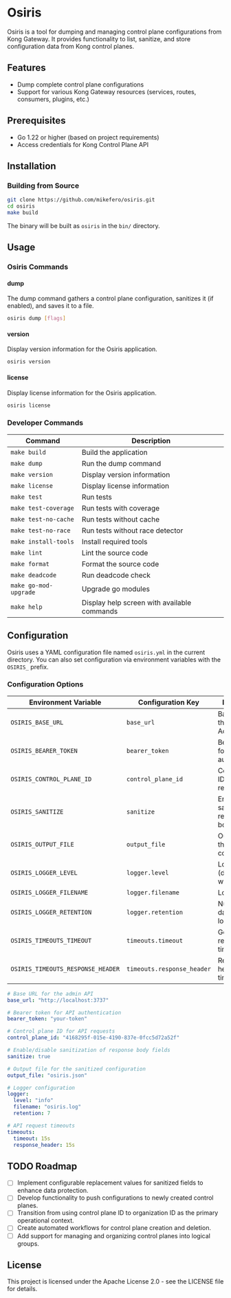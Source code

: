 # Osiris

Osiris is a tool for dumping and managing control plane configurations from Kong
Gateway. It provides functionality to list, sanitize, and store configuration
data from Kong control planes.

## Features

- Dump complete control plane configurations
- Support for various Kong Gateway resources (services, routes, consumers,
  plugins, etc.)

## Prerequisites

- Go 1.22 or higher (based on project requirements)
- Access credentials for Kong Control Plane API

## Installation

### Building from Source

```bash
git clone https://github.com/mikefero/osiris.git
cd osiris
make build
```

The binary will be built as `osiris` in the `bin/` directory.

## Usage

### Osiris Commands

#### dump

The dump command gathers a control plane configuration, sanitizes it (if enabled),
and saves it to a file.

```bash
osiris dump [flags]
```

#### version

Display version information for the Osiris application.

```bash
osiris version
```

#### license

Display license information for the Osiris application.

```bash
osiris license
```

### Developer Commands

| Command | Description |
|---------|-------------|
| `make build` | Build the application |
| `make dump` | Run the dump command |
| `make version` | Display version information |
| `make license` | Display license information |
| `make test` | Run tests |
| `make test-coverage` | Run tests with coverage |
| `make test-no-cache` | Run tests without cache |
| `make test-no-race` | Run tests without race detector |
| `make install-tools` | Install required tools |
| `make lint` | Lint the source code |
| `make format` | Format the source code |
| `make deadcode` | Run deadcode check |
| `make go-mod-upgrade` | Upgrade go modules |
| `make help` | Display help screen with available commands |

## Configuration

Osiris uses a YAML configuration file named `osiris.yml` in the current
directory. You can also set configuration via environment variables with the
`OSIRIS_` prefix.

### Configuration Options

| Environment Variable | Configuration Key | Description |
|---------------------|-------------------|-------------|
| `OSIRIS_BASE_URL` | `base_url` | Base URL for the Kong Admin API |
| `OSIRIS_BEARER_TOKEN` | `bearer_token` | Bearer token for API authentication |
| `OSIRIS_CONTROL_PLANE_ID` | `control_plane_id` | Control plane ID for API requests |
| `OSIRIS_SANITIZE` | `sanitize` | Enable/disable sanitization of response body fields |
| `OSIRIS_OUTPUT_FILE` | `output_file` | Output file for the sanitized configuration |
| `OSIRIS_LOGGER_LEVEL` | `logger.level` | Log level (debug, info, warn, error) |
| `OSIRIS_LOGGER_FILENAME` | `logger.filename` | Log file name |
| `OSIRIS_LOGGER_RETENTION` | `logger.retention` | Number of days to retain log files |
| `OSIRIS_TIMEOUTS_TIMEOUT` | `timeouts.timeout` | General request timeout |
| `OSIRIS_TIMEOUTS_RESPONSE_HEADER` | `timeouts.response_header` | Response header timeout |

```yaml
# Base URL for the admin API
base_url: "http://localhost:3737"

# Bearer token for API authentication
bearer_token: "your-token"

# Control plane ID for API requests
control_plane_id: "4168295f-015e-4190-837e-0fcc5d72a52f"

# Enable/disable sanitization of response body fields
sanitize: true

# Output file for the sanitized configuration
output_file: "osiris.json"

# Logger configuration
logger:
  level: "info"
  filename: "osiris.log"
  retention: 7

# API request timeouts
timeouts:
  timeout: 15s
  response_header: 15s
```

## TODO Roadmap

- [ ] Implement configurable replacement values for sanitized fields to enhance
      data protection.
- [ ] Develop functionality to push configurations to newly created control
      planes.
- [ ] Transition from using control plane ID to organization ID as the primary
      operational context.
- [ ] Create automated workflows for control plane creation and deletion.
- [ ] Add support for managing and organizing control planes into logical groups.

## License

This project is licensed under the Apache License 2.0 - see the LICENSE file for
details.

